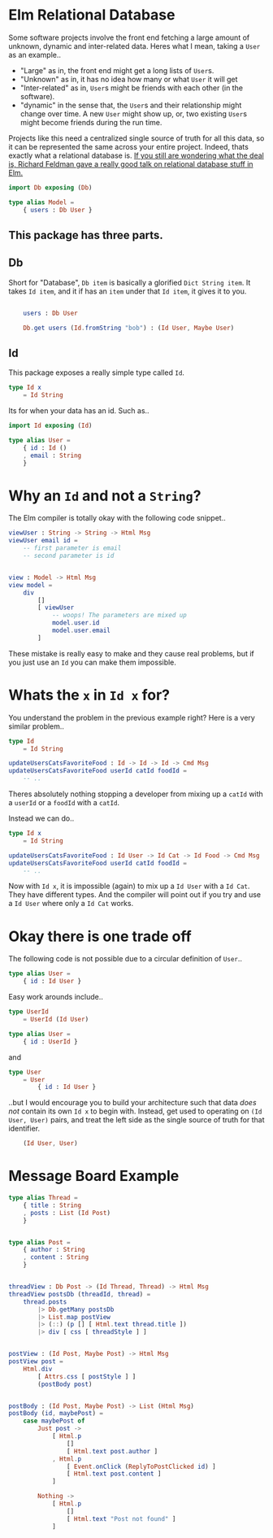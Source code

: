 # Elm Relational Database

Some software projects involve the front end fetching a large amount of unknown, dynamic and inter-related data. Heres what I mean, taking a `User` as an example..

- "Large" as in, the front end might get a long lists of `User`s.
- "Unknown" as in, it has no idea how many or what `User` it will get
- "Inter-related" as in, `User`s might be friends with each other (in the software). 
- "dynamic" in the sense that, the `User`s and their relationship might change over time. A new `User` might show up, or, two existing `User`s might become friends during the run time.

Projects like this need a centralized single source of truth for all this data, so it can be represented the same across your entire project. Indeed, thats exactly what a relational database is. [If you still are wondering what the deal is, Richard Feldman gave a really good talk on relational database stuff in Elm.](https://www.youtube.com/watch?v=28OdemxhfbU)

```elm
import Db exposing (Db)

type alias Model =
    { users : Db User }
```

## This package has three parts.

## Db

Short for "Database", `Db item` is basically a glorified `Dict String item`. It takes `Id item`, and it if has an `item` under that `Id item`, it gives it to you.

```elm

    users : Db User

    Db.get users (Id.fromString "bob") : (Id User, Maybe User)
```

## Id

This package exposes a really simple type called `Id`.

```elm
type Id x
    = Id String
```

Its for when your data has an id. Such as..

```elm
import Id exposing (Id)

type alias User =
    { id : Id ()
    , email : String
    }
```

# Why an `Id` and not a `String`?

The Elm compiler is totally okay with the following code snippet..

```elm
viewUser : String -> String -> Html Msg
viewUser email id =
    -- first parameter is email
    -- second parameter is id


view : Model -> Html Msg
view model =
    div
        []
        [ viewUser
            -- woops! The parameters are mixed up
            model.user.id
            model.user.email
        ]
```

These mistake is really easy to make and they cause real problems, but if you just use an `Id` you can make them impossible.

# Whats the `x` in `Id x` for?

You understand the problem in the previous example right? Here is a very similar problem..

```elm
type Id
    = Id String

updateUsersCatsFavoriteFood : Id -> Id -> Id -> Cmd Msg
updateUsersCatsFavoriteFood userId catId foodId =
    -- ..
```

Theres absolutely nothing stopping a developer from mixing up a `catId` with a `userId` or a `foodId` with a `catId`.

Instead we can do..

```elm
type Id x
    = Id String

updateUsersCatsFavoriteFood : Id User -> Id Cat -> Id Food -> Cmd Msg
updateUsersCatsFavoriteFood userId catId foodId =
    -- ..
```

Now with `Id x`, it is impossible (again) to mix up a `Id User` with a `Id Cat`. They have different types. And the compiler will point out if you try and use a `Id User` where only a `Id Cat` works.

# Okay there is one trade off

The following code is not possible due to a circular definition of `User`..

```elm
type alias User =
    { id : Id User }
```

Easy work arounds include..

```elm
type UserId 
    = UserId (Id User)

type alias User =
    { id : UserId }
```

and

```elm
type User 
    = User
        { id : Id User }
```

..but I would encourage you to build your architecture such that data _does not_ contain its own `Id x` to begin with. Instead, get used to operating on `(Id User, User)` pairs, and treat the left side as the single source of truth for that identifier.

```elm
    (Id User, User)
```

# Message Board Example

```elm
type alias Thread =
    { title : String
    , posts : List (Id Post)
    }


type alias Post =
    { author : String
    , content : String
    }


threadView : Db Post -> (Id Thread, Thread) -> Html Msg
threadView postsDb (threadId, thread) =
    thread.posts
        |> Db.getMany postsDb
        |> List.map postView
        |> (::) (p [] [ Html.text thread.title ])
        |> div [ css [ threadStyle ] ]


postView : (Id Post, Maybe Post) -> Html Msg
postView post =
    Html.div
        [ Attrs.css [ postStyle ] ]
        (postBody post)


postBody : (Id Post, Maybe Post) -> List (Html Msg)
postBody (id, maybePost) =
    case maybePost of
        Just post ->
            [ Html.p
                []
                [ Html.text post.author ]
            , Html.p
                [ Event.onClick (ReplyToPostClicked id) ]
                [ Html.text post.content ]
            ]

        Nothing ->
            [ Html.p
                []
                [ Html.text "Post not found" ]
            ]
```
